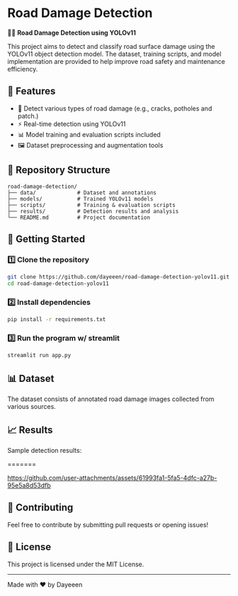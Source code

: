 # Road Damage Detection

🚗💥 **Road Damage Detection using YOLOv11**

This project aims to detect and classify road surface damage using the YOLOv11 object detection model. The dataset, training scripts, and model implementation are provided to help improve road safety and maintenance efficiency.

## 📌 Features
- 🚧 Detect various types of road damage (e.g., cracks, potholes and patch.)
- ⚡ Real-time detection using YOLOv11
- 📊 Model training and evaluation scripts included
- 🖼️ Dataset preprocessing and augmentation tools

## 📂 Repository Structure
```
road-damage-detection/
├── data/             # Dataset and annotations
├── models/           # Trained YOLOv11 models
├── scripts/          # Training & evaluation scripts
├── results/          # Detection results and analysis
└── README.md         # Project documentation
```

## 🚀 Getting Started
### 1️⃣ Clone the repository
```sh
git clone https://github.com/dayeeen/road-damage-detection-yolov11.git
cd road-damage-detection-yolov11
```

### 2️⃣ Install dependencies
```sh
pip install -r requirements.txt
```

### 3️⃣ Run the program w/ streamlit
```sh
streamlit run app.py

```

## 📊 Dataset
The dataset consists of annotated road damage images collected from various sources.

## 📈 Results
Sample detection results:

=======

https://github.com/user-attachments/assets/61993fa1-5fa5-4dfc-a27b-95e5a8d53dfb

## 🤝 Contributing
Feel free to contribute by submitting pull requests or opening issues!

## 📜 License
This project is licensed under the MIT License.

---
Made with ❤️ by Dayeeen
